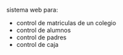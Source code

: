 sistema web para:

* control de matriculas de un colegio
* control de alumnos
* control de padres
* control de caja